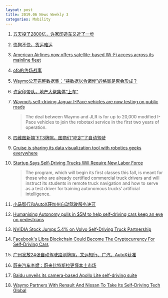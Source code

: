 ```yaml
---
layout: post
title: 2019.06 News Weekly 3
categories: Mobility
---
```


1. [五天投了2800亿，许家印造车又近了一步](https://www.huxiu.com/article/304254.html)

2. [快狗不快，货运难运](https://www.huxiu.com/article/304182.html)

3. [American Airlines now offers satellite-based Wi-Fi access across its mainline fleet](https://techcrunch.com/2019/06/16/american-airlines-now-offers-satellite-based-broadband-wi-fi-across-its-mainline-fleet/)

4. [ofo的终场战事](https://www.huxiu.com/article/304349.html)

5. [Waymo公开完整数据集：“挟数据以令诸侯”的格局是否会形成？](https://36kr.com/p/5216434)

6. [许家印带队，地产大佬集体“上车”](https://36kr.com/p/5216501)

7. [Waymo’s self-driving Jaguar I-Pace vehicles are now testing on public roads](https://techcrunch.com/2019/06/17/waymos-self-driving-jaguar-i-pace-vehicles-are-now-testing-on-public-roads/)

    > The deal between Waymo and JLR is for up to 20,000 modified I-Pace vehicles to join the robotaxi service in the first two years of operation. 

8. [四维图新摘下T3牌照，图商们“吃定”了自动驾驶](https://36kr.com/p/5216933)

9. [Cruise is sharing its data visualization tool with robotics geeks everywhere](https://techcrunch.com/2019/06/18/cruise-is-sharing-its-data-visualization-tool-with-robotics-geeks-everywhere/)

10. [Startup Says Self-Driving Trucks Will Require New Labor Force](https://cheddar.com/media/startup-says-self-driving-trucks-will-require-new-labor-force)

    > The program, which will begin its first classes this fall, is meant for those who are already certified commercial truck drivers and will instruct its students in remote truck navigation and how to serve as a test driver for training autonomous trucks’ artificial intelligence.

11. [小马智行和AutoX获加州自动驾驶服务许可](https://36kr.com/p/5217375)

12. [Humanising Autonomy pulls in $5M to help self-driving cars keep an eye on pedestrians](https://techcrunch.com/2019/06/19/humanising-autonomy-pulls-in-5m-to-help-self-driving-cars-keep-an-eye-on-pedestrians/)

13. [NVIDIA Stock Jumps 5.4% on Volvo Self-Driving Truck Partnership](https://finance.yahoo.com/news/nvidia-stock-jumps-5-4-131500626.html)

14. [Facebook's Libra Blockchain Could Become The Cryptocurrency For Self-Driving Cars](https://www.forbes.com/sites/lanceeliot/2019/06/19/facebooks-libra-blockchain-could-become-the-cryptocurrency-for-self-driving-cars/#130428ef4469)

15. [广州发放24张自动驾驶路测牌照，文远知行、广汽、AutoX获准](https://36kr.com/p/5217616)

16. [蔚来汽车李斌：蔚来比特斯拉更懂本土市场](https://36kr.com/p/5217408)

17. [Baidu unveils its camera-based Apollo Lite self-driving suite](https://www.cnet.com/roadshow/news/baidu-apollo-lite-camera-based-self-driving/)

18. [Waymo Partners With Renault And Nissan To Take Its Self-Driving Tech Global](https://www.forbes.com/sites/alanohnsman/2019/06/19/waymo-partners-with-renault-and-nissan-to-take-its-self-driving-tech-global/#489586e58d21)
